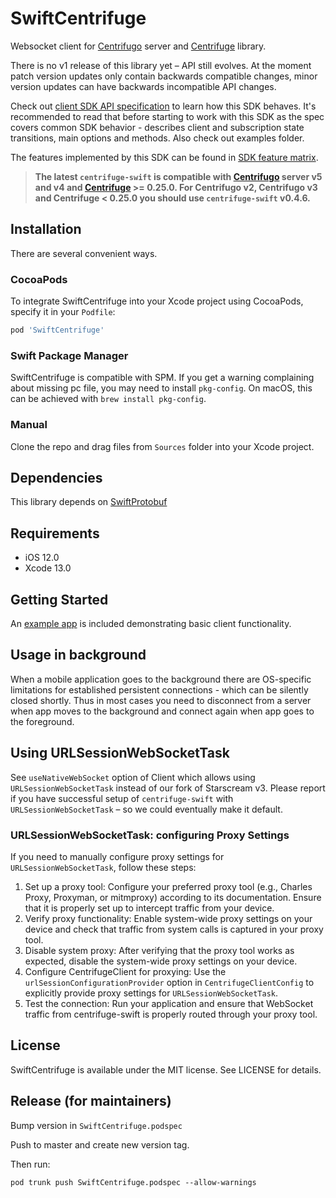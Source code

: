# SwiftCentrifuge

Websocket client for [Centrifugo](https://github.com/centrifugal/centrifugo) server and [Centrifuge](https://github.com/centrifugal/centrifuge) library. 

There is no v1 release of this library yet – API still evolves. At the moment patch version updates only contain backwards compatible changes, minor version updates can have backwards incompatible API changes.

Check out [client SDK API specification](https://centrifugal.dev/docs/transports/client_api) to learn how this SDK behaves. It's recommended to read that before starting to work with this SDK as the spec covers common SDK behavior - describes client and subscription state transitions, main options and methods. Also check out examples folder.

The features implemented by this SDK can be found in [SDK feature matrix](https://centrifugal.dev/docs/transports/client_sdk#sdk-feature-matrix).

> **The latest `centrifuge-swift` is compatible with [Centrifugo](https://github.com/centrifugal/centrifugo) server v5 and v4 and [Centrifuge](https://github.com/centrifugal/centrifuge) >= 0.25.0. For Centrifugo v2, Centrifugo v3 and Centrifuge < 0.25.0 you should use `centrifuge-swift` v0.4.6.**

## Installation

There are several convenient ways.

### CocoaPods

To integrate SwiftCentrifuge into your Xcode project using CocoaPods, specify it in your `Podfile`:

```ruby
pod 'SwiftCentrifuge'
```

### Swift Package Manager

SwiftCentrifuge is compatible with SPM. If you get a warning complaining about missing pc file, you may need to install `pkg-config`. On macOS, this can be achieved with `brew install pkg-config`.

### Manual

Clone the repo and drag files from `Sources` folder into your Xcode project.

## Dependencies

This library depends on [SwiftProtobuf](https://github.com/apple/swift-protobuf)

## Requirements

- iOS 12.0
- Xcode 13.0

## Getting Started

An [example app](Example) is included demonstrating basic client functionality.

## Usage in background

When a mobile application goes to the background there are OS-specific limitations for established persistent connections - which can be silently closed shortly. Thus in most cases you need to disconnect from a server when app moves to the background and connect again when app goes to the foreground.

## Using URLSessionWebSocketTask

See `useNativeWebSocket` option of Client which allows using `URLSessionWebSocketTask` instead of our fork of Starscream v3. Please report if you have successful setup of `centrifuge-swift` with `URLSessionWebSocketTask` – so we could eventually make it default.

### URLSessionWebSocketTask: configuring Proxy Settings

If you need to manually configure proxy settings for `URLSessionWebSocketTask`, follow these steps:
1.    Set up a proxy tool:
Configure your preferred proxy tool (e.g., Charles Proxy, Proxyman, or mitmproxy) according to its documentation. Ensure that it is properly set up to intercept traffic from your device.
2.    Verify proxy functionality:
Enable system-wide proxy settings on your device and check that traffic from system calls is captured in your proxy tool.
3.    Disable system proxy:
After verifying that the proxy tool works as expected, disable the system-wide proxy settings on your device.
4.    Configure CentrifugeClient for proxying:
Use the `urlSessionConfigurationProvider` option in `CentrifugeClientConfig` to explicitly provide proxy settings for `URLSessionWebSocketTask`.
5.    Test the connection:
Run your application and ensure that WebSocket traffic from centrifuge-swift is properly routed through your proxy tool.

## License

SwiftCentrifuge is available under the MIT license. See LICENSE for details.

## Release (for maintainers)

Bump version in `SwiftCentrifuge.podspec`

Push to master and create new version tag.

Then run:

```
pod trunk push SwiftCentrifuge.podspec --allow-warnings
```
